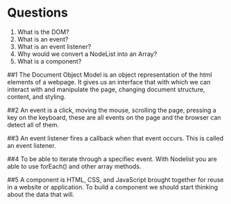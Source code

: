 # Questions

1. What is the DOM?
2. What is an event?
3. What is an event listener?
4. Why would we convert a NodeList into an Array?
5. What is a component? 


##1
The Document Object Model is an object representation of the html elements of a webpage. It gives us an interface that with which we can interact with and manipulate the page, changing document structure, content, and styling.

##2
An event is a click, moving the mouse, scrolling the page, pressing a key on the keyboard, these are all events on the page and the browser can detect all of them. 

##3
An event listener fires a callback when that event occurs. This is called an event listener.

##4
To be able to iterate through a specifiec event. With Nodelist you are able to use forEach() and other array methods.

##5
A component is HTML, CSS, and JavaScript brought together for reuse in a website or application. To build a component we should start thinking about the data that will.
